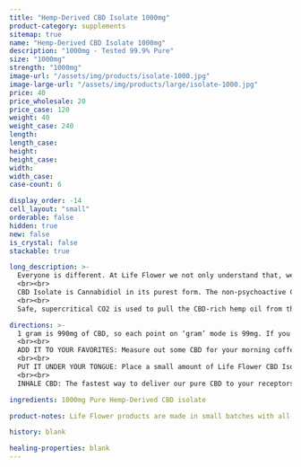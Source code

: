 ```yaml
---
title: "Hemp-Derived CBD Isolate 1000mg"
product-category: supplements
sitemap: true
name: "Hemp-Derived CBD Isolate 1000mg"
description: "1000mg - Tested 99.9% Pure"
size: "1000mg"
strength: "1000mg"
image-url: "/assets/img/products/isolate-1000.jpg"
image-large-url: "/assets/img/products/large/isolate-1000.jpg"
price: 40
price_wholesale: 20
price_case: 120
weight: 40
weight_case: 240
length:
length_case:
height:
height_case:
width:
width_case:
case-count: 6

display_order: -14
cell_layout: "small"
orderable: false
hidden: true
new: false
is_crystal: false
stackable: true

long_description: >-
  Everyone is different. At Life Flower we not only understand that, we celebrate it. With our 99% pure, non-GMO, organic hemp-derived CBD isolate, you can now infuse your own edibles, tinctures, beverages or wellness products at home with your own standard dose of CBD. Need a little less or a little more? We’ve got you covered. Our CBD isolate is easy to measure and use - making it the perfect addition to your medicine cabinet.
  <br><br>
  CBD Isolate is Cannabidiol in its purest form. The non-psychoactive CBD compound present in full spectrum hemp oil is isolated and refined down to a pristine purity to eliminate oils, toxins, plant material and waxes. With zero taste and odor, CBD blends perfectly in both oil and water bases making it effective and easy to incorporate into daily life. CBD isolate is a completely natural, non-synthetic supplement.
  <br><br>
  Safe, supercritical CO2 is used to pull the CBD-rich hemp oil from the plant, the oil then undergoes purifying processes to filter out the plant material, excess waxes and unwanted, low, THC levels – everything except for organic, pure, crystalline CBD.

directions: >-
  1 gram is 990mg of CBD, so each point on ‘gram’ mode is 99mg. If you’re measuring out with a scale - you’ll want one that measures small weights in milligrams. If buying a scale is too much, you can simply get 10mg measuring spoons online at an affordable price on Amazon.
  <br><br>
  ADD IT TO YOUR FAVORITES: Measure out some CBD for your morning coffee, smoothie, yogurt, oatmeal or tea. The perfect way to start the day. Note that CBD has a boiling point of 160-180 °C (320-356°F), if you cook with CBD at temperatures higher than these you may lose some potency and medicinal value.
  <br><br>
  PUT IT UNDER YOUR TONGUE: Place a small amount of Life Flower CBD Isolate under your tongue and let it sit for at least a minute. It will absorb into the bloodstream and bind with the many CBD receptors in your body, providing fast acting relief and reparation.
  <br><br>
  INHALE CBD: The fastest way to deliver our pure CBD to your receptors is inhalation, this is because the compounds in the CBD bypass the liver and gut and gets delivered directly to the bloodstream for faster effects. Our pure CBD can be added to cannabis or smoked via vape or water bubblers with a vaporization point of 180-200°C (356-392°F).

ingredients: 1000mg Pure Hemp-Derived CBD isolate

product-notes: Life Flower products are made in small batches with all-natural and boutique ingredients. Orders are processed and ship within 14 business days. Please allow additional time for&nbsp;delivery.

history: blank

healing-properties: blank
---
```

